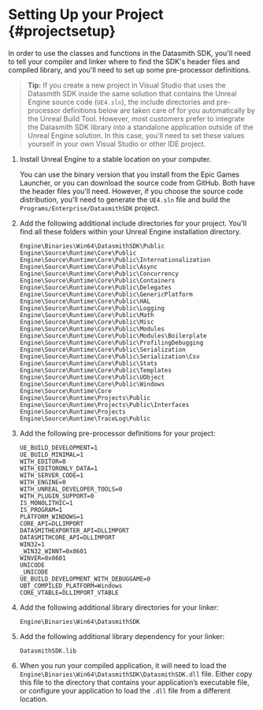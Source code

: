# Setting Up your Project                                                      {#projectsetup}

In order to use the classes and functions in the Datasmith SDK, you'll need to tell your compiler and linker where to find the SDK's header files and compiled library, and you'll need to set up some pre-processor definitions.

>   **Tip:** If you create a new project in Visual Studio that uses the Datasmith SDK inside the same solution that contains the Unreal Engine source code (`UE4.sln`), the include directories and pre-processor definitions below are taken care of for you automatically by the Unreal Build Tool. However, most customers prefer to integrate the Datasmith SDK library into a standalone application outside of the Unreal Engine solution. In this case, you'll need to set these values yourself in your own Visual Studio or other IDE project.

1.  Install Unreal Engine to a stable location on your computer.

    You can use the binary version that you install from the Epic Games Launcher, or you can download the source code from GitHub. Both have the header files you'll need. However, if you choose the source code distribution, you'll need to generate the `UE4.sln` file and build the `Programs/Enterprise/DatasmithSDK` project.

2.  Add the following additional include directories for your project. You'll find all these folders within your Unreal Engine installation directory.

        Engine\Binaries\Win64\DatasmithSDK\Public
        Engine\Source\Runtime\Core\Public
        Engine\Source\Runtime\Core\Public\Internationalization
        Engine\Source\Runtime\Core\Public\Async
        Engine\Source\Runtime\Core\Public\Concurrency
        Engine\Source\Runtime\Core\Public\Containers
        Engine\Source\Runtime\Core\Public\Delegates
        Engine\Source\Runtime\Core\Public\GenericPlatform
        Engine\Source\Runtime\Core\Public\HAL
        Engine\Source\Runtime\Core\Public\Logging
        Engine\Source\Runtime\Core\Public\Math
        Engine\Source\Runtime\Core\Public\Misc
        Engine\Source\Runtime\Core\Public\Modules
        Engine\Source\Runtime\Core\Public\Modules\Boilerplate
        Engine\Source\Runtime\Core\Public\ProfilingDebugging
        Engine\Source\Runtime\Core\Public\Serialization
        Engine\Source\Runtime\Core\Public\Serialization\Csv
        Engine\Source\Runtime\Core\Public\Stats
        Engine\Source\Runtime\Core\Public\Templates
        Engine\Source\Runtime\Core\Public\UObject
        Engine\Source\Runtime\Core\Public\Windows
        Engine\Source\Runtime\Core
        Engine\Source\Runtime\Projects\Public
        Engine\Source\Runtime\Projects\Public\Interfaces
        Engine\Source\Runtime\Projects
        Engine\Source\Runtime\TraceLog\Public

3.  Add the following pre-processor definitions for your project:

        UE_BUILD_DEVELOPMENT=1
        UE_BUILD_MINIMAL=1
        WITH_EDITOR=0
        WITH_EDITORONLY_DATA=1
        WITH_SERVER_CODE=1
        WITH_ENGINE=0
        WITH_UNREAL_DEVELOPER_TOOLS=0
        WITH_PLUGIN_SUPPORT=0
        IS_MONOLITHIC=1
        IS_PROGRAM=1
        PLATFORM_WINDOWS=1
        CORE_API=DLLIMPORT
        DATASMITHEXPORTER_API=DLLIMPORT
        DATASMITHCORE_API=DLLIMPORT
        WIN32=1
        _WIN32_WINNT=0x0601
        WINVER=0x0601
        UNICODE
        _UNICODE
        UE_BUILD_DEVELOPMENT_WITH_DEBUGGAME=0
        UBT_COMPILED_PLATFORM=Windows
        CORE_VTABLE=DLLIMPORT_VTABLE

4.  Add the following additional library directories for your linker:

        Engine\Binaries\Win64\DatasmithSDK

5.  Add the following additional library dependency for your linker:

        DatasmithSDK.lib

6.  When you run your compiled application, it will need to load the `Engine\Binaries\Win64\DatasmithSDK\DatasmithSDK.dll` file. Either copy this file to the directory that contains your application’s executable file, or configure your application to load the `.dll` file from a different location.



